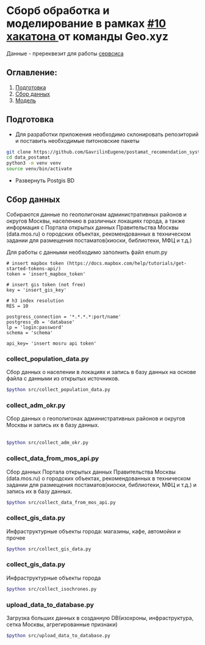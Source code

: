 # Сборб обработка и моделирование в рамках [#10 хакатона ](https://leaders2022.innoagency.ru/task10.html) от команды Geo.xyz


Данные - пререквезит для работы [сервсиса](https://github.com/hashbash/postamat)

## Оглавление:
1. [Подготовка](#Подготовка)
2. [Сбор данных](#Сбор-данных)
3. [Модель]( #Модель)

## Подготовка

 - Для разработки приложения необходимо склонировать репозиторий и поставить необходимые питоновские пакеты 

```Bash
git clone https://github.com/GavrilinEugene/postamat_recomendation_system.git data_postamat
cd data_postamat
python3 -m venv venv
source venv/bin/activate
```
 - Развернуть Postgis BD


## Сбор данных
Собираются данные по геополигонам административных районов и округов Москвы, населению в различных локациях
города, а также информация с Портала открытых данных Правительства Москвы (data.mos.ru) о городских объектах,
рекомендованных в техническом задании для размещения постаматов(киоски, библиотеки, МФЦ и т.д.)

Для работы с данными необходимо заполнить файл enum.py
```    
# insert mapbox token (https://docs.mapbox.com/help/tutorials/get-started-tokens-api/)
token = 'insert_mapbox_token'

# insert gis token (not free)
key = 'insert_gis_key'

# h3 index resolution
RES = 10

postgress_connection = '*.*.*.*:port/name'
postgress_db = 'database'
lp = 'login:password'
schema = 'schema'

api_key= 'insert mosru api token'
```


### collect_population_data.py
Сбор данных о населении в локациях и запись в базу данных на основе файла с данными из открытых источников.
<br>
```Bash
$python src/collect_population_data.py 
```

### collect_adm_okr.py
Сбор данных о геополигонах административных районов и округов Москвы и запись их в базу данных.<br>
<br>
```Bash
$python src/collect_adm_okr.py
```
  
### collect_data_from_mos_api.py
Сбор данных Портала открытых данных Правительства Москвы (data.mos.ru) о городских объектах,
рекомендованных в техническом задании для размещения постаматов(киоски, библиотеки, МФЦ и т.д.)
и запись их в базу данных.
<br>
```Bash
$python src/collect_data_from_mos_api.py
```

### collect_gis_data.py
Инфраструктурные объекты города: магазины, кафе, автомойки и прочее
```Bash
$python src/collect_gis_data.py
```

### collect_gis_data.py
Инфраструктурные объекты города 
```Bash
$python src/collect_isochrones.py
```

### upload_data_to_database.py
Загрузка больших  данных в созданную DB(изохроны, инфраструктура, сетка Москвы, агрегированные признаки)
```Bash
$python src/upload_data_to_database.py
```
